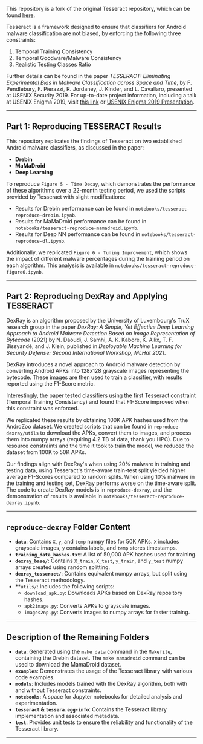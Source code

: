 This repository is a fork of the original Tesseract repository, which can be found [here](https://github.com/s2labres/tesseract-ml-release?tab=readme-ov-file).

Tesseract is a framework designed to ensure that classifiers for Android malware classification are not biased, by enforcing the following three constraints:

1. Temporal Training Consistency  
2. Temporal Goodware/Malware Consistency  
3. Realistic Testing Classes Ratio  

Further details can be found in the paper *TESSERACT: Eliminating Experimental Bias in Malware Classification across Space and Time*, by F. Pendlebury, F. Pierazzi, R. Jordaney, J. Kinder, and L. Cavallaro, presented at USENIX Security 2019. For up-to-date project information, including a talk at USENIX Enigma 2019, visit [this link](https://s2lab.cs.ucl.ac.uk/projects/tesseract) or [USENIX Enigma 2019 Presentation](https://www.usenix.org/conference/enigma2019/presentation/cavallaro).

---

## Part 1: Reproducing TESSERACT Results

This repository replicates the findings of Tesseract on two established Android malware classifiers, as discussed in the paper:

- **Drebin**  
- **MaMaDroid**
- **Deep Learning**

To reproduce `Figure 5 - Time Decay`, which demonstrates the performance of these algorithms over a 22-month testing period, we used the scripts provided by Tesseract with slight modifications:  
- Results for Drebin performance can be found in `notebooks/tesseract-reproduce-drebin.ipynb`.  
- Results for MaMaDroid performance can be found in `notebooks/tesseract-reproduce-mamadroid.ipynb`.  
- Results for Deep NN performance can be found in `notebooks/tesseract-reproduce-dl.ipynb`.  

Additionally, we replicated `Figure 6 - Tuning Improvement`, which shows the impact of different malware percentages during the training period on each algorithm. This analysis is available in `notebooks/tesseract-reproduce-figure6.ipynb`.

---

## Part 2: Reproducing DexRay and Applying TESSERACT  

DexRay is an algorithm proposed by the University of Luxembourg's TruX research group in the paper *DexRay: A Simple, Yet Effective Deep Learning Approach to Android Malware Detection Based on Image Representation of Bytecode* (2021) by N. Daoudi, J. Samhi, A. K. Kabore, K. Allix, T. F. Bissyandé, and J. Klein, published in *Deployable Machine Learning for Security Defense: Second International Workshop, MLHat 2021*.  

DexRay introduces a novel approach to Android malware detection by converting Android APKs into 128x128 grayscale images representing the bytecode. These images are then used to train a classifier, with results reported using the F1-Score metric.  

Interestingly, the paper tested classifiers using the first Tesseract constraint (Temporal Training Consistency) and found that F1-Score improved when this constraint was enforced.  

We replicated these results by obtaining 100K APK hashes used from the AndroZoo dataset. We created scripts that can be found in `reproduce-dexray/utils` to download the APKs, convert them to images, and process them into numpy arrays (requiring 4.2 TB of data, thank you HPC). Due to resource constraints and the time it took to train the model, we reduced the dataset from 100K to 50K APKs.  

Our findings align with DexRay's when using 20% malware in training and testing data, using Tesseract's time-aware train-test split yielded higher average F1-Scores compared to random splits. When using 10% malware in the training and testing set, DexRay performs worse on the time-aware split. The code to create DexRay models is in `reproduce-dexray`, and the demonstration of results is available in `notebooks/tesseract-reproduce-dexray.ipynb`.

---

## `reproduce-dexray` Folder Content

- **`data`**: Contains `X`, `y`, and `temp` numpy files for 50K APKs. `X` includes grayscale images, `y` contains labels, and `temp` stores timestamps.  
- **`training_data_hashes.txt`**: A list of 50,000 APK hashes used for training.  
- **`dexray_base/`**: Contains `X_train`, `X_test`, `y_train`, and `y_test` numpy arrays created using random splitting.  
- **`dexray_tesseract/`**: Contains equivalent numpy arrays, but split using the Tesseract methodology.  
- **`utils/`: Includes the following scripts:  
  - `download_apk.py`: Downloads APKs based on DexRay repository hashes.  
  - `apk2image.py`: Converts APKs to grayscale images.  
  - `images2np.py`: Converts images to numpy arrays for faster training.  

---

## Description of the Remaining Folders

- **`data`**: Generated using the `make data` command in the `Makefile`, containing the Drebin dataset. The `make mamadroid` command can be used to download the MamaDroid dataset.  
- **`examples`**: Demonstrates the usage of the Tesseract library with various code examples.  
- **`models`**: Includes models trained with the DexRay algorithm, both with and without Tesseract constraints.  
- **`notebooks`**: A space for Jupyter notebooks for detailed analysis and experimentation.  
- **`tesseract` & `tessera.egg-info`**: Contains the Tesseract library implementation and associated metadata.  
- **`test`**: Provides unit tests to ensure the reliability and functionality of the Tesseract library.  

--- 
